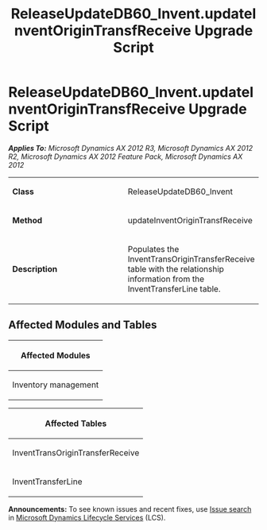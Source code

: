 ﻿---
title: ReleaseUpdateDB60_Invent.updateInventOriginTransfReceive Upgrade Script
TOCTitle: ReleaseUpdateDB60_Invent.updateInventOriginTransfReceive Upgrade Script
ms:assetid: b40aaac5-ab84-f826-3818-8b296a90ef01
ms:mtpsurl: https://msdn.microsoft.com/en-us/library/JJ736963(v=AX.60)
ms:contentKeyID: 49710647
ms.date: 05/18/2015
mtps_version: v=AX.60
---

# ReleaseUpdateDB60\_Invent.updateInventOriginTransfReceive Upgrade Script 


_**Applies To:** Microsoft Dynamics AX 2012 R3, Microsoft Dynamics AX 2012 R2, Microsoft Dynamics AX 2012 Feature Pack, Microsoft Dynamics AX 2012_

<table>
<colgroup>
<col style="width: 50%" />
<col style="width: 50%" />
</colgroup>
<tbody>
<tr class="odd">
<td><p><strong>Class</strong></p></td>
<td><p>ReleaseUpdateDB60_Invent</p></td>
</tr>
<tr class="even">
<td><p><strong>Method</strong></p></td>
<td><p>updateInventOriginTransfReceive</p></td>
</tr>
<tr class="odd">
<td><p><strong>Description</strong></p></td>
<td><p>Populates the InventTransOriginTransferReceive table with the relationship information from the InventTransferLine table.</p></td>
</tr>
</tbody>
</table>


## Affected Modules and Tables

<table>
<colgroup>
<col style="width: 100%" />
</colgroup>
<thead>
<tr class="header">
<th><p>Affected Modules</p></th>
</tr>
</thead>
<tbody>
<tr class="odd">
<td><p>Inventory management</p></td>
</tr>
</tbody>
</table>


<table>
<colgroup>
<col style="width: 100%" />
</colgroup>
<thead>
<tr class="header">
<th><p>Affected Tables</p></th>
</tr>
</thead>
<tbody>
<tr class="odd">
<td><p>InventTransOriginTransferReceive</p></td>
</tr>
<tr class="even">
<td><p>InventTransferLine</p></td>
</tr>
</tbody>
</table>

  
**Announcements:** To see known issues and recent fixes, use [Issue search](http://go.microsoft.com/fwlink/?linkid=389258) in [Microsoft Dynamics Lifecycle Services](http://go.microsoft.com/fwlink/?linkid=306505) (LCS).

